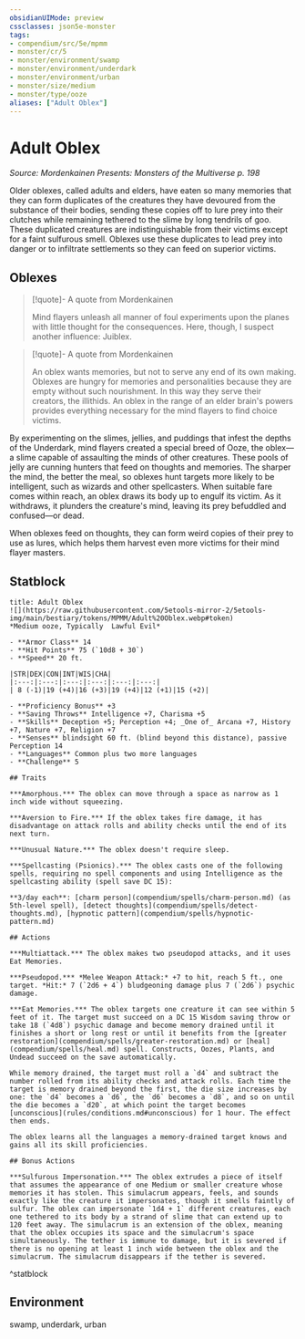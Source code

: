 ```yaml
---
obsidianUIMode: preview
cssclasses: json5e-monster
tags:
- compendium/src/5e/mpmm
- monster/cr/5
- monster/environment/swamp
- monster/environment/underdark
- monster/environment/urban
- monster/size/medium
- monster/type/ooze
aliases: ["Adult Oblex"]
---
```

# Adult Oblex
*Source: Mordenkainen Presents: Monsters of the Multiverse p. 198*  

Older oblexes, called adults and elders, have eaten so many memories that they can form duplicates of the creatures they have devoured from the substance of their bodies, sending these copies off to lure prey into their clutches while remaining tethered to the slime by long tendrils of goo. These duplicated creatures are indistinguishable from their victims except for a faint sulfurous smell. Oblexes use these duplicates to lead prey into danger or to infiltrate settlements so they can feed on superior victims.

## Oblexes

> [!quote]- A quote from Mordenkainen  
> 
> Mind flayers unleash all manner of foul experiments upon the planes with little thought for the consequences. Here, though, I suspect another influence: Juiblex.

> [!quote]- A quote from Mordenkainen  
> 
> An oblex wants memories, but not to serve any end of its own making. Oblexes are hungry for memories and personalities because they are empty without such nourishment. In this way they serve their creators, the illithids. An oblex in the range of an elder brain's powers provides everything necessary for the mind flayers to find choice victims.

By experimenting on the slimes, jellies, and puddings that infest the depths of the Underdark, mind flayers created a special breed of Ooze, the oblex—a slime capable of assaulting the minds of other creatures. These pools of jelly are cunning hunters that feed on thoughts and memories. The sharper the mind, the better the meal, so oblexes hunt targets more likely to be intelligent, such as wizards and other spellcasters. When suitable fare comes within reach, an oblex draws its body up to engulf its victim. As it withdraws, it plunders the creature's mind, leaving its prey befuddled and confused—or dead.

When oblexes feed on thoughts, they can form weird copies of their prey to use as lures, which helps them harvest even more victims for their mind flayer masters.

## Statblock

```ad-statblock
title: Adult Oblex
![](https://raw.githubusercontent.com/5etools-mirror-2/5etools-img/main/bestiary/tokens/MPMM/Adult%20Oblex.webp#token)
*Medium ooze, Typically  Lawful Evil*

- **Armor Class** 14 
- **Hit Points** 75 (`10d8 + 30`)
- **Speed** 20 ft.

|STR|DEX|CON|INT|WIS|CHA|
|:---:|:---:|:---:|:---:|:---:|:---:|
| 8 (-1)|19 (+4)|16 (+3)|19 (+4)|12 (+1)|15 (+2)|

- **Proficiency Bonus** +3
- **Saving Throws** Intelligence +7, Charisma +5
- **Skills** Deception +5; Perception +4; _One of_ Arcana +7, History +7, Nature +7, Religion +7
- **Senses** blindsight 60 ft. (blind beyond this distance), passive Perception 14
- **Languages** Common plus two more languages
- **Challenge** 5

## Traits

***Amorphous.*** The oblex can move through a space as narrow as 1 inch wide without squeezing.

***Aversion to Fire.*** If the oblex takes fire damage, it has disadvantage on attack rolls and ability checks until the end of its next turn.

***Unusual Nature.*** The oblex doesn't require sleep.

***Spellcasting (Psionics).*** The oblex casts one of the following spells, requiring no spell components and using Intelligence as the spellcasting ability (spell save DC 15):

**3/day each**: [charm person](compendium/spells/charm-person.md) (as 5th-level spell), [detect thoughts](compendium/spells/detect-thoughts.md), [hypnotic pattern](compendium/spells/hypnotic-pattern.md)

## Actions

***Multiattack.*** The oblex makes two pseudopod attacks, and it uses Eat Memories.

***Pseudopod.*** *Melee Weapon Attack:* +7 to hit, reach 5 ft., one target. *Hit:* 7 (`2d6 + 4`) bludgeoning damage plus 7 (`2d6`) psychic damage.

***Eat Memories.*** The oblex targets one creature it can see within 5 feet of it. The target must succeed on a DC 15 Wisdom saving throw or take 18 (`4d8`) psychic damage and become memory drained until it finishes a short or long rest or until it benefits from the [greater restoration](compendium/spells/greater-restoration.md) or [heal](compendium/spells/heal.md) spell. Constructs, Oozes, Plants, and Undead succeed on the save automatically.

While memory drained, the target must roll a `d4` and subtract the number rolled from its ability checks and attack rolls. Each time the target is memory drained beyond the first, the die size increases by one: the `d4` becomes a `d6`, the `d6` becomes a `d8`, and so on until the die becomes a `d20`, at which point the target becomes [unconscious](rules/conditions.md#unconscious) for 1 hour. The effect then ends.

The oblex learns all the languages a memory-drained target knows and gains all its skill proficiencies.

## Bonus Actions

***Sulfurous Impersonation.*** The oblex extrudes a piece of itself that assumes the appearance of one Medium or smaller creature whose memories it has stolen. This simulacrum appears, feels, and sounds exactly like the creature it impersonates, though it smells faintly of sulfur. The oblex can impersonate `1d4 + 1` different creatures, each one tethered to its body by a strand of slime that can extend up to 120 feet away. The simulacrum is an extension of the oblex, meaning that the oblex occupies its space and the simulacrum's space simultaneously. The tether is immune to damage, but it is severed if there is no opening at least 1 inch wide between the oblex and the simulacrum. The simulacrum disappears if the tether is severed.
```
^statblock

## Environment

swamp, underdark, urban